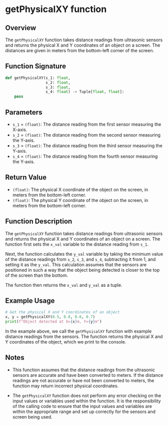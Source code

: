 # getPhysicalXY function

## Overview

The `getPhysicalXY` function takes distance readings from ultrasonic sensors and returns the physical X and Y coordinates of an object on a screen. The distances are given in meters from the bottom-left corner of the screen.

## Function Signature

```py
def getPhysicalXY(s_1: float,
                  s_2: float,
                  s_3: float,
                  s_4: float) -> Tuple[float, float]:
    pass
```

## Parameters

- `s_1` = `(float)`: The distance reading from the first sensor measuring the X-axis.
- `s_2` = `(float)`: The distance reading from the second sensor measuring the Y-axis.
- `s_3` = `(float)`: The distance reading from the third sensor measuring the Y-axis.
- `s_4` = `(float)`: The distance reading from the fourth sensor measuring the Y-axis.

## Return Value

- `(float)`: The physical X coordinate of the object on the screen, in meters from the bottom-left corner.
- `(float)`: The physical Y coordinate of the object on the screen, in meters from the bottom-left corner.

## Function Description

The `getPhysicalXY` function takes distance readings from ultrasonic sensors and returns the physical X and Y coordinates of an object on a screen. The function first sets the `x_val` variable to the distance reading from `s_1`.

Next, the function calculates the `y_val` variable by taking the minimum value of the distance readings from `s_2`, `s_3`, and `s_4`, subtracting it from 1, and setting it as the `y_val`. This calculation assumes that the sensors are positioned in such a way that the object being detected is closer to the top of the screen than the bottom.

The function then returns the `x_val` and `y_val` as a tuple.

## Example Usage

```py
# Get the physical X and Y coordinates of an object
x, y = getPhysicalXY(0.5, 0.8, 0.6, 0.7)
print(f"Object detected at X={x}m, Y={y}m")
```

In the example above, we call the `getPhysicalXY` function with example distance readings from the sensors. The function returns the physical X and Y coordinates of the object, which we print to the console.

## Notes

- This function assumes that the distance readings from the ultrasonic sensors are accurate and have been converted to meters. If the distance readings are not accurate or have not been converted to meters, the function may return incorrect physical coordinates.

- The `getPhysicalXY` function does not perform any error checking on the input values or variables used within the function. It is the responsibility of the calling code to ensure that the input values and variables are within the appropriate range and set up correctly for the sensors and screen being used.
